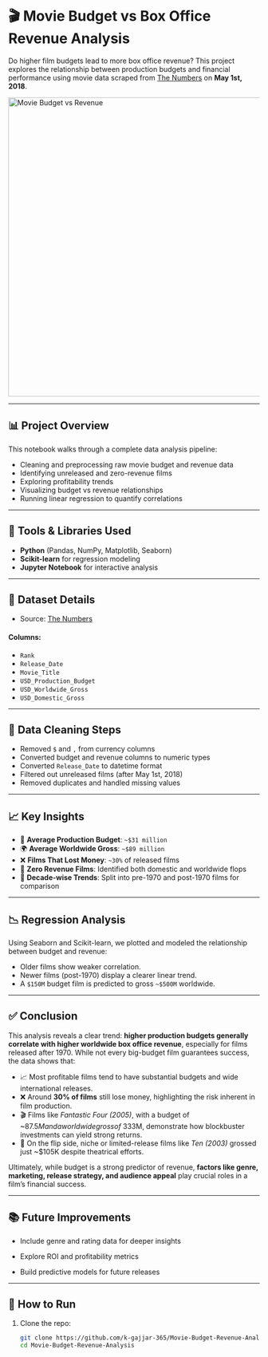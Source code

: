 # 🎬 Movie Budget vs Box Office Revenue Analysis

Do higher film budgets lead to more box office revenue? This project explores the relationship between production budgets and financial performance using movie data scraped from [The Numbers](https://www.the-numbers.com/movie/budgets) on **May 1st, 2018**.

<img src="https://i.imgur.com/kq7hrEh.png" alt="Movie Budget vs Revenue" width="600"/>

---

## 📊 Project Overview

This notebook walks through a complete data analysis pipeline:

- Cleaning and preprocessing raw movie budget and revenue data
- Identifying unreleased and zero-revenue films
- Exploring profitability trends
- Visualizing budget vs revenue relationships
- Running linear regression to quantify correlations

---

## 🧰 Tools & Libraries Used

- **Python** (Pandas, NumPy, Matplotlib, Seaborn)
- **Scikit-learn** for regression modeling
- **Jupyter Notebook** for interactive analysis

---

## 📁 Dataset Details

- Source: [The Numbers](https://www.the-numbers.com/movie/budgets)
#### Columns:
 - `Rank`
 - `Release_Date`
 - `Movie_Title`
 - `USD_Production_Budget`
 - `USD_Worldwide_Gross`
 - `USD_Domestic_Gross`

---

## 🧼 Data Cleaning Steps

- Removed `$` and `,` from currency columns
- Converted budget and revenue columns to numeric types
- Converted `Release_Date` to datetime format
- Filtered out unreleased films (after May 1st, 2018)
- Removed duplicates and handled missing values

---

## 📈 Key Insights

- 💸 **Average Production Budget**: `~$31 million`
- 🌍 **Average Worldwide Gross**: `~$89 million`  
- ❌ **Films That Lost Money**: `~30%` of released films  
- 🎥 **Zero Revenue Films**: Identified both domestic and worldwide flops  
- 📅 **Decade-wise Trends**: Split into pre-1970 and post-1970 films for comparison

---

## 📉 Regression Analysis

Using Seaborn and Scikit-learn, we plotted and modeled the relationship between budget and revenue:

- Older films show weaker correlation.
- Newer films (post-1970) display a clearer linear trend.
- A `$150M` budget film is predicted to gross `~$500M` worldwide.

---

## ✅ Conclusion

This analysis reveals a clear trend: **higher production budgets generally correlate with higher worldwide box office revenue**, especially for films released after 1970. While not every big-budget film guarantees success, the data shows that:

- 📈 Most profitable films tend to have substantial budgets and wide international releases.
- ❌ Around **30% of films** still lose money, highlighting the risk inherent in film production.
- 🎬 Films like *Fantastic Four (2005)*, with a budget of ~$87.5M and a worldwide gross of ~$333M, demonstrate how blockbuster investments can yield strong returns.
- 🧨 On the flip side, niche or limited-release films like *Ten (2003)* grossed just ~$105K despite theatrical efforts.

Ultimately, while budget is a strong predictor of revenue, **factors like genre, marketing, release strategy, and audience appeal** play crucial roles in a film’s financial success.

---
## 📚 Future Improvements
- Include genre and rating data for deeper insights

- Explore ROI and profitability metrics

- Build predictive models for future releases
---

## 📌 How to Run

1. Clone the repo:
   ```bash
   git clone https://github.com/k-gajjar-365/Movie-Budget-Revenue-Analysis.git
   cd Movie-Budget-Revenue-Analysis
   ```
